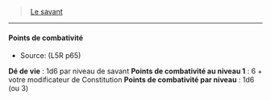 ﻿---
!GenericItem
Name: Points de combativité
Id: l5r_rogue_hd.md#points-de-combativité
ParentLink: l5r_rogue_hd.md#le-savant
ParentName: Le savant
NameLevel: 4
Source: (L5R p65)
Attributes: {}
---
> [Le savant](hd_l5r_rogue.md)

---

#### Points de combativité

- Source: (L5R p65)

**Dé de vie** : 1d6 par niveau de savant
**Points de combativité au niveau 1** : 6 + votre modificateur de Constitution
**Points de combativité par niveau** : 1d6 (ou 3)

